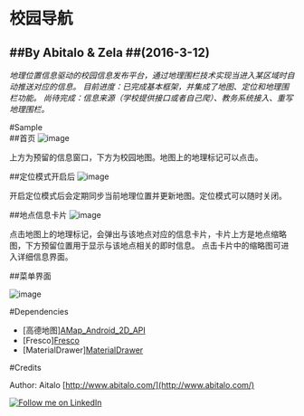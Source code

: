 校园导航
====
##By Abitalo & Zela
##(2016-3-12)
----
<i>
地理位置信息驱动的校园信息发布平台，通过地理围栏技术实现当进入某区域时自动推送对应的信息。
目前进度：已完成基本框架，并集成了地图、定位和地理围栏功能。
尚待完成：信息来源（学校提供接口或者自己爬）、教务系统接入、重写地理围栏。
</i>

#Sample  
##首页
![image](http://7xkp3n.com1.z0.glb.clouddn.com/Screenshot_20160421-002634.png-gitstyle)  

上方为预留的信息窗口，下方为校园地图。地图上的地理标记可以点击。

##定位模式开启后
![image](http://7xkp3n.com1.z0.glb.clouddn.com/Screenshot_20160421-002640.png-gitstyle)  

开启定位模式后会定期同步当前地理位置并更新地图。定位模式可以随时关闭。

##地点信息卡片
![image](http://7xkp3n.com1.z0.glb.clouddn.com/Screenshot_20160421-002658.png-gitstyle)  

点击地图上的地理标记，会弹出与该地点对应的信息卡片，卡片上方是地点缩略图，下方预留位置用于显示与该地点相关的即时信息。 
点击卡片中的缩略图可进入详细信息界面。

##菜单界面

![image](http://7xkp3n.com1.z0.glb.clouddn.com/Screenshot_20160421-002737.png-gitstyle)  

#Dependencies

* [高德地图][AMap_Android_2D_API](http://lbs.amap.com/api/android-sdk/down/)
* [Fresco][Fresco](https://github.com/facebook/fresco)
* [MaterialDrawer][MaterialDrawer](hhttps://github.com/mikepenz/MaterialDrawer)

#Credits

Author: Aitalo [http://www.abitalo.com/](http://www.abitalo.com/)

<a href="https://cn.linkedin.com/in/abitalo">
  <img alt="Follow me on LinkedIn"
       src="https://raw.githubusercontent.com/florent37/DaVinci/master/mobile/src/main/res/drawable-hdpi/linkedin.png" />
</a>
